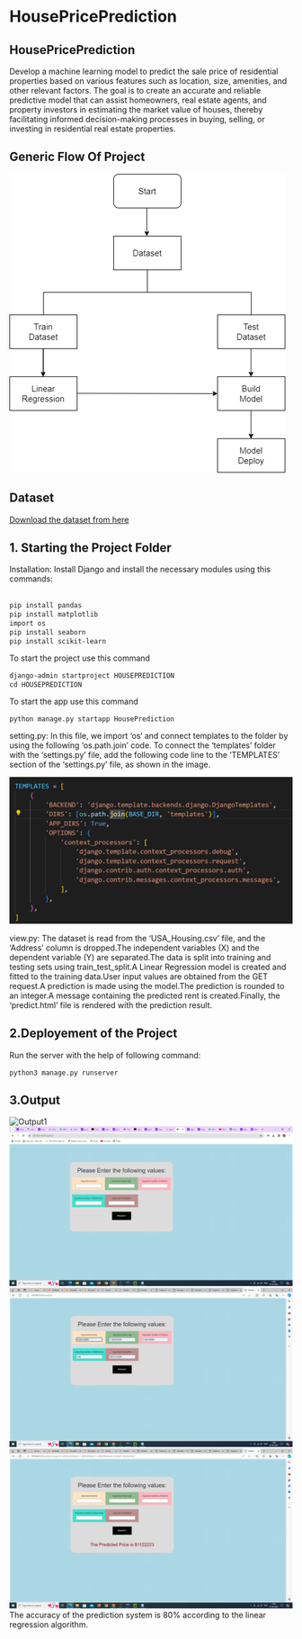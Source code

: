 # HousePricePrediction
## HousePricePrediction
Develop a machine learning model to predict the sale price of residential properties based on various features such as location, size, amenities, and other relevant factors. The goal is to create an accurate and reliable predictive model that can assist homeowners, real estate agents, and property investors in estimating the market value of houses, thereby facilitating informed decision-making processes in buying, selling, or investing in residential real estate properties.

##  Generic Flow Of Project
![flow1](https://github.com/GayathriRajmohan/HousePricePrediction/blob/main/HousePricePrediction/output/workflow.png)

## Dataset

[Download the dataset  from here](https://www.kaggle.com/datasets/aariyan101/usa-housingcsv)

## 1. Starting the Project Folder
Installation: Install Django and  install the necessary modules using  this commands:

```

pip install pandas
pip install matplotlib
import os
pip install seaborn
pip install scikit-learn

```
To start the project use this command
```
django-admin startproject HOUSEPREDICTION
cd HOUSEPREDICTION
```
To start the app use this command
```
python manage.py startapp HousePrediction
```

setting.py: In this file, we import ‘os‘ and connect templates to the folder by using the following ‘os.path.join’ code. To connect the ‘templates’ folder with the ‘settings.py’ file, add the following code line to the ‘TEMPLATES’ section of the ‘settings.py’ file, as shown in the image.

![tem1](https://github.com/GayathriRajmohan/HousePricePrediction/blob/main/HousePricePrediction/output/template.png)

view.py: The dataset is read from the ‘USA_Housing.csv’ file, and the ‘Address’ column is dropped.The independent variables (X) and the dependent variable (Y) are separated.The data is split into training and testing sets using train_test_split.A Linear Regression model is created and fitted to the training data.User input values are obtained from the GET request.A prediction is made using the model.The prediction is rounded to an integer.A message containing the predicted rent is created.Finally, the ‘predict.html’ file is rendered with the prediction result.

## 2.Deployement of the Project
Run the server with the help of following command:
```
python3 manage.py runserver
```
## 3.Output
![Output1](https://github.com/GayathriRajmohan/HousePricePrediction/blob/main/HousePricePrediction/output/hs1.png)
![Output2](https://github.com/GayathriRajmohan/HousePricePrediction/blob/main/HousePricePrediction/output/hs2.png)
![Output3](https://github.com/GayathriRajmohan/HousePricePrediction/blob/main/HousePricePrediction/output/Hs3.png)
![Output4](https://github.com/GayathriRajmohan/HousePricePrediction/blob/main/HousePricePrediction/output/hs4.png)
The accuracy of the prediction system is 80% according to the linear regression algorithm.
